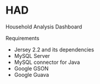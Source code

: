 # HAD
Household Analysis Dashboard

Requirements
  * Jersey 2.2 and its dependencies
  * MySQL Server
  * MySQL connector for Java
  * Google GSON
  * Google Guava
